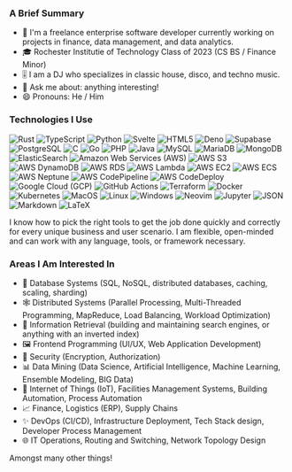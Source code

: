 ### A Brief Summary

- 💼 I'm a freelance enterprise software developer currently working on projects in finance, data management, and data analytics.
- 🎓 Rochester Institutie of Technology Class of 2023 (CS BS / Finance Minor)
- 🎚️ I am a DJ who specializes in classic house, disco, and techno music.
- 💬 Ask me about: anything interesting!
- 😄 Pronouns: He / Him

### Technologies I Use

![Rust](https://img.shields.io/badge/-Rust-e23c26?logoColor=white&style=flat-square&logo=Rust)
![TypeScript](https://img.shields.io/badge/-TypeScript-3178c6?style=flat-square&logoColor=white&logo=typescript)
![Python](https://img.shields.io/badge/-Python-3776AB?logoColor=white&style=flat-square&logo=Python)
![Svelte](https://img.shields.io/badge/-Svelte-ff3e00?style=flat-square&logoColor=white&logo=svelte)
![HTML5](https://img.shields.io/badge/-HTML5-E34F26?style=flat-square&logoColor=white&logo=HTML5)
![Deno](https://img.shields.io/badge/-Deno-000000?style=flat-square&logoColor=white&logo=deno)
![Supabase](https://img.shields.io/badge/-Supabase-3fd08f?style=flat-square&logoColor=white&logo=supabase)
![PostgreSQL](https://img.shields.io/badge/-PostgreSQL-336791?logoColor=white&style=flat-square&logo=PostgreSQL)
![C](https://img.shields.io/badge/-C-A8B9CC?logoColor=white&style=flat-square&logo=C)
![Go](https://img.shields.io/badge/-Go-00ADD8?logoColor=white&style=flat-square&logo=Go)
![PHP](https://img.shields.io/badge/-PHP-777BB4?style=flat-square&logoColor=white&logo=php)
![Java](https://img.shields.io/badge/-Java-007396?style=flat-square&logoColor=maroon&logo=Java)
![MySQL](https://img.shields.io/badge/-MySQL-F29111?logoColor=white&style=flat-square&logo=MySQL)
![MariaDB](https://img.shields.io/badge/-MariaDB-c1755a?logoColor=white&style=flat-square&logo=MariaDB)
![MongoDB](https://img.shields.io/badge/-MongoDB-47A248?logoColor=white&style=flat-square&logo=MongoDB)
![ElasticSearch](https://img.shields.io/badge/-ElasticSearch-fdc510?logoColor=white&style=flat-square&logo=ElasticSearch)
![Amazon Web Services (AWS)](https://img.shields.io/badge/-Amazon%20AWS-232F3E?logoColor=white&style=flat-square&logo=amazon-aws)
![AWS S3](https://img.shields.io/badge/-AWS%20S3-ed7214?logoColor=white&style=flat-square&logo=Amazon%20S3)
![AWS DynamoDB](https://img.shields.io/badge/-AWS%20DynamoDB-ed7214?logoColor=white&style=flat-square&logo=Amazon%20DynamoDB)
![AWS RDS](https://img.shields.io/badge/-AWS%20RDS-ed7214?logoColor=white&style=flat-square&logo=Amazon%20RDS)
![AWS Lambda](https://img.shields.io/badge/-AWS%20Lambda-ed7214?logoColor=white&style=flat-square&logo=Amazon%20Lambda)
![AWS EC2](https://img.shields.io/badge/-AWS%20EC2-ed7214?logoColor=white&style=flat-square&logo=Amazon%20EC2)
![AWS ECS](https://img.shields.io/badge/-AWS%20ECS-ed7214?logoColor=white&style=flat-square&logo=Amazon%20ECS)
![AWS Neptune](https://img.shields.io/badge/-AWS%20Neptune-ed7214?logoColor=white&style=flat-square&logo=Amazon%20Neptune)
![AWS CodePipeline](https://img.shields.io/badge/-AWS%20CodePipeline-ed7214?logoColor=white&style=flat-square&logo=Amazon%20CodePipeline)
![AWS CodeDeploy](https://img.shields.io/badge/-AWS%20CodeDeploy-ed7214?logoColor=white&style=flat-square&logo=Amazon%20CodeDeploy)
![Google Cloud (GCP)](https://img.shields.io/badge/-Google%20Cloud-4285F4?style=flat-square&logoColor=white&logo=google-cloud)
![GitHub Actions](https://img.shields.io/badge/-GitHub%20Actions-2088FF?logoColor=white&style=flat-square&logo=GItHub-Actions)
![Terraform](https://img.shields.io/badge/-Terraform-623CE4?logoColor=white&style=flat-square&logo=Terraform)
![Docker](https://img.shields.io/badge/-Docker-2496ED?style=flat-square&logoColor=white&logo=docker)
![Kubernetes](https://img.shields.io/badge/-Kubernetes-306de5?logoColor=white&style=flat-square&logo=Kubernetes)
![MacOS](https://img.shields.io/badge/-MacOS-000000?logoColor=white&style=flat-square&logo=apple)
![Linux](https://img.shields.io/badge/-Linux-FCC624?logoColor=white&style=flat-square&logo=linux)
![Windows](https://img.shields.io/badge/-Windows-0078D6?style=flat-square&logo=windows)
![Neovim](https://img.shields.io/badge/-Neovim-57A143?logoColor=white&style=flat-square&logo=neovim)
![Jupyter](https://img.shields.io/badge/-Jupyter-F37626?logoColor=white&style=flat-square&logo=jupyter)
![JSON](https://img.shields.io/badge/-JSON-000000?logoColor=white&style=flat-square&logo=JSON)
![Markdown](https://img.shields.io/badge/-Markdown-000000?logoColor=white&style=flat-square&logo=Markdown)
![LaTeX](https://img.shields.io/badge/-LaTeX-008080?logoColor=white&style=flat-square&logo=LaTeX)

I know how to pick the right tools to get the job done quickly and correctly for every unique business and user scenario. I am flexible, open-minded and can work with any language, tools, or framework necessary.

### Areas I Am Interested In

- 💽 Database Systems (SQL, NoSQL, distributed databases, caching, scaling, sharding)
- 🕸️ Distributed Systems (Parallel Processing, Multi-Threaded Programming, MapReduce, Load Balancing, Workload Optimization)
- 🔎 Information Retrieval (building and maintaining search engines, or anything with an inverted index)
- 🖼️ Frontend Programming (UI/UX, Web Application Development)
- 🔐 Security (Encryption, Authorization)
- 📊 Data Mining (Data Science, Artificial Intelligence, Machine Learning, Ensemble Modeling, BIG Data)
- 🚥 Internet of Things (IoT), Facilities Management Systems, Building Automation, Process Automation
- 📈 Finance, Logistics (ERP), Supply Chains
- ✨ DevOps (CI/CD), Infrastructure Deployment, Tech Stack design, Developer Process Management
- 🌐 IT Operations, Routing and Switching, Network Topology Design

Amongst many other things!
